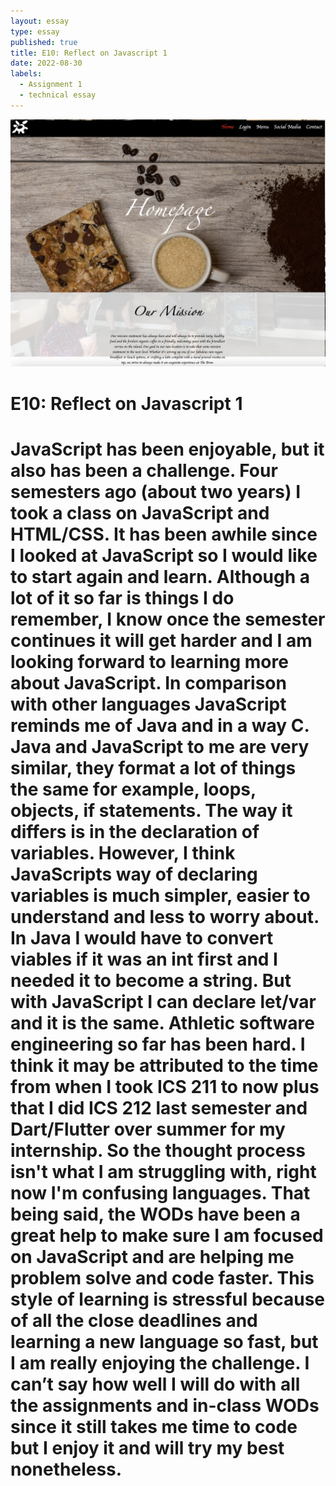 ```yaml
---
layout: essay
type: essay
published: true
title: E10: Reflect on Javascript 1
date: 2022-08-30
labels:
  - Assignment 1
  - technical essay
---
```


<img class="ui medium right floated rounded image" src="../images/SC2.png">
<br>

<h1>E10: Reflect on Javascript 1<h1>

JavaScript has been enjoyable, but it also has been a challenge. Four semesters ago (about two years) I took a class on JavaScript and HTML/CSS. It has been awhile since I looked at JavaScript so I would like to start again and learn. Although a lot of it so far is things I do remember, I know once the semester continues it will get harder and I am looking forward to learning more about JavaScript. 
	In comparison with other languages JavaScript reminds me of Java and in a way C. Java and JavaScript to me are very similar, they format a lot of things the same for example, loops, objects, if statements. The way it differs is in the declaration of variables. However, I think JavaScripts way of declaring variables is much simpler, easier to understand and less to worry about. In Java I would have to convert viables if it was an int first and I needed it to become a string. But with JavaScript I can declare let/var and it is the same. 
	Athletic software engineering so far has been hard. I think it may be attributed to the time from when I took ICS 211 to now plus that I did ICS 212 last semester and Dart/Flutter over summer for my internship. So the thought process isn't what I am struggling with, right now I'm confusing languages. That being said, the WODs have been a great help to make sure I am focused on JavaScript and are helping me problem solve and code faster. This style of learning is stressful because of all the close deadlines and learning a new language so fast, but I am really enjoying the challenge. I can’t say how well I will do with all the assignments and in-class WODs since it still takes me time to code but I enjoy it and will try my best nonetheless. 

